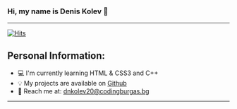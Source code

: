 ### Hi, my name is Denis Kolev 👋
<hr>

[![Hits](https://hits.seeyoufarm.com/api/count/incr/badge.svg?url=https%3A%2F%2Fgithub.com%2Fgjbae1212%2Fhit-counter&count_bg=%2308B9FC&title_bg=%23060606&icon=pantheon.svg&icon_color=%2308B9FC&title=hits&edge_flat=false)](https://hits.seeyoufarm.com)

## Personal Information:

- 💻 I'm currently learning HTML & CSS3 and C++
- 💡 My projects are available on [Github](https://github.com/dnkolev20?tab=repositories)
- 📧 Reach me at: dnkolev20@codingburgas.bg

<hr>

